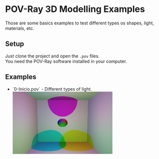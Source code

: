 # POV-Ray 3D Modelling Examples

Those are some basics examples to test different types os shapes, light, materials, etc.

## Setup

Just clone the project and open the `.pov` files.  
You need the POV-Ray software installed in your computer.

## Examples

- ´0-Inicio.pov´ - Different types of light.
![Preview 0-Inicio.pov](./0-Inicio.bmp)